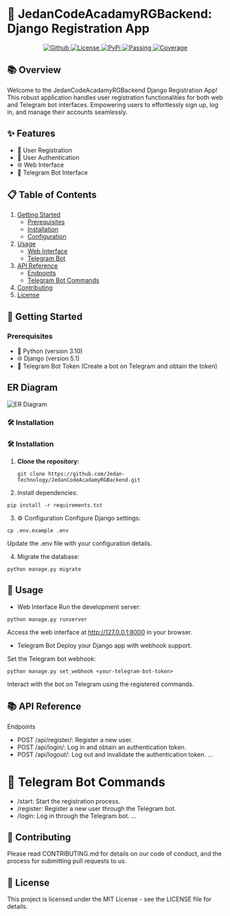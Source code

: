 # 🚀 JedanCodeAcadamyRGBackend: Django Registration App

<p align="center">
  <a href="https://github.com/Jedan-Technology/JedanCodeAcadamyRGBackend">
    <img alt="Github" src="https://img.shields.io/github/workflow/status/Jedan-Technology/JedanCodeAcadamyRGBackend/Test?label=Test&logo=github&color=blueviolet"/>
  </a>
  <a href="LICENSE">
    <img alt="License" src="https://img.shields.io/static/v1?logo=GPL&color=Blue&message=GPL-v3&label=License"/>
  </a>
  <a href="https://pypi.org/project/smartbetsAPI">
    <img alt="PyPi" src="https://img.shields.io/static/v1?logo=pypi&label=Pypi&message=v1.1.4&color=green"/>
  </a>

  <a href="#">
    <img alt="Passing" src="https://img.shields.io/static/v1?logo=Docs&label=Docs&message=Passing&color=green"/>
  </a>
  <a href="#">
    <img alt="Coverage" src="https://img.shields.io/static/v1?logo=Coverage&label=Coverage&message=85%&color=yellowgreen"/>
  </a>
  
  <a href="https://pepy.tech/project/smartbetsapi"></a>
</p>


## 📚 Overview

Welcome to the JedanCodeAcadamyRGBackend Django Registration App! This robust application handles user registration functionalities for both web and Telegram bot interfaces. Empowering users to effortlessly sign up, log in, and manage their accounts seamlessly.

## ✨ Features

- 🤝 User Registration
- 🔐 User Authentication
- 🌐 Web Interface
- 🤖 Telegram Bot Interface

## 📋 Table of Contents

1. [Getting Started](#-getting-started)
   - [Prerequisites](#prerequisites)
   - [Installation](#installation)
   - [Configuration](#configuration)
2. [Usage](#-usage)
   - [Web Interface](#web-interface)
   - [Telegram Bot](#telegram-bot)
3. [API Reference](#-api-reference)
   - [Endpoints](#endpoints)
   - [Telegram Bot Commands](#telegram-bot-commands)
4. [Contributing](#-contributing)
5. [License](#-license)

## 🚀 Getting Started

### Prerequisites

- 🐍 Python (version 3.10)
- 🌐 Django (version 5.1)
- 🤖 Telegram Bot Token (Create a bot on Telegram and obtain the token)

## ER Diagram
![ER Diagram](https://github.com/Jedan-Technology/JedanCodeAcadamyRGBackend/blob/main/Assets/ErDiagram.png)


### 🛠 Installation

### 🛠 Installation

1. **Clone the repository:**

   ```
   git clone https://github.com/Jedan-Technology/JedanCodeAcadamyRGBackend.git
   ```
2. Install dependencies:

```
pip install -r requirements.txt
```
3. ⚙️ Configuration
Configure Django settings:

```
cp .env.example .env
```
Update the .env file with your configuration details.

4. Migrate the database:

```
python manage.py migrate
```
## 🚀 Usage
- Web Interface
Run the development server:

```
python manage.py runserver
```
Access the web interface at http://127.0.0.1:8000 in your browser.

- Telegram Bot
Deploy your Django app with webhook support.

Set the Telegram bot webhook:

```
python manage.py set_webhook <your-telegram-bot-token>
```
Interact with the bot on Telegram using the registered commands.

## 📚 API Reference
Endpoints
- POST /api/register/: Register a new user.
- POST /api/login/: Log in and obtain an authentication token.
- POST /api/logout/: Log out and invalidate the authentication token.
...
# 🤖 Telegram Bot Commands
- /start: Start the registration process.
- /register: Register a new user through the Telegram bot.
- /login: Log in through the Telegram bot.
...
## 🤝 Contributing
Please read CONTRIBUTING.md for details on our code of conduct, and the process for submitting pull requests to us.

## 📄 License
This project is licensed under the MIT License - see the LICENSE file for details.
